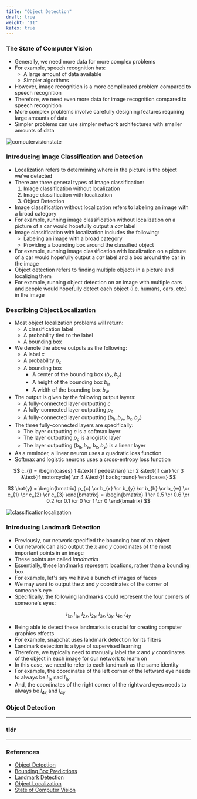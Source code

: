 ```yaml
---
title: "Object Detection"
draft: true
weight: "11"
katex: true
---
```


### The State of Computer Vision
- Generally, we need more data for more complex problems
- For example, speech recognition has:
	- A large amount of data available
	- Simpler algorithms
- However, image recognition is a more complicated problem compared to speech recognition
- Therefore, we need even more data for image recognition compared to speech recognition
- More complex problems involve carefully designing features requiring large amounts of data
- Simpler problems can use simpler network architectures with smaller amounts of data

![computervisionstate](/img/computer_vision.svg)

### Introducing Image Classification and Detection
- Localization refers to determining where in the picture is the object we've detected
- There are three general types of image classification:
	1. Image classification without localization
	2. Image classification with localization
	3. Object Detection
- Image classification without localization refers to labeling an image with a broad category
- For example, running image classification without localization on a picture of a car would hopefully output a *car* label
- Image classification with localization includes the following:
	- Labeling an image with a broad category
	- Providing a bounding box around the classified object
- For example, running image classification with localization on a picture of a car would hopefully output a *car* label and a box around the car in the image
- Object detection refers to finding multiple objects in a picture and localizing them
- For example, running object detection on an image with multiple cars and people would hopefully detect each object (i.e. humans, cars, etc.) in the image

### Describing Object Localization
- Most object localization problems will return:
	- A classification label
	- A probability tied to the label
	- A bounding box 
- We denote the above outputs as the following:
	- A label $c$
	- A probability $p_{c}$
	- A bounding box
		- A center of the bounding box $(b_{x}, b_{y})$
		- A height of the bounding box $b_{h}$
		- A width of the bounding box $b_{w}$
- The output is given by the following output layers:
	- A fully-connected layer outputting $c$
	- A fully-connected layer outputting $p_{c}$
	- A fully-connected layer outputting $(b_{h}, b_{w}, b_{x}, b_{y})$
- The three fully-connected layers are specifically:
	- The layer outputting $c$ is a softmax layer
	- The layer outputting $p_{c}$ is a logistic layer
	- The layer outputting $(b_{h}, b_{w}, b_{x}, b_{y})$ is a linear layer
- As a reminder, a linear neuron uses a quadratic loss function
- Softmax and logistic neurons uses a cross-entropy loss function

$$ c_{i} = \begin{cases} 1 &\text{if pedestrian} \cr 2 &\text{if car} \cr 3 &\text{if motorcycle} \cr 4 &\text{if background} \end{cases} $$

$$ \hat{y} = \begin{bmatrix} p_{c} \cr b_{x} \cr b_{y} \cr b_{h} \cr b_{w} \cr c_{1} \cr c_{2} \cr c_{3} \end{bmatrix} = \begin{bmatrix} 1 \cr 0.5 \cr 0.6 \cr 0.2 \cr 0.1 \cr 0 \cr 1 \cr 0 \end{bmatrix} $$

![classificationlocalization](/img/localization.svg)

### Introducing Landmark Detection
- Previously, our network specified the bounding box of an object
- Our network can also output the $x$ and $y$ coordinates of the most important points in an image
- These points are called *landmarks*
- Essentially, these landmarks represent locations, rather than a bounding box
- For example, let's say we have a bunch of images of faces
- We may want to output the $x$ and $y$ coordinates of the corner of someone's eye
- Specifically, the following landmarks could represent the four corners of someone's eyes:

$$ l_{1x}, l_{1y}, l_{2x}, l_{2y}, l_{3x}, l_{3y}, l_{4x}, l_{4y} $$

- Being able to detect these landmarks is crucial for creating computer graphics effects
- For example, snapchat uses landmark detection for its filters
- Landmark detection is a type of supervised learning
- Therefore, we typically need to manually label the $x$ and $y$ coordinates of the object in each image for our network to learn on
- In this case, we need to refer to each landmark as the same identity
- For example, the coordinates of the left corner of the leftward eye needs to always be $l_{1x}$ nad $l_{1y}$
- And, the coordinates of the right corner of the rightward eyes needs to always be $l_{4x}$ and $l_{4y}$

### Object Detection

---

### tldr

---

### References
- [Object Detection](https://www.youtube.com/watch?v=5e5pjeojznk&list=PLkDaE6sCZn6Gl29AoE31iwdVwSG-KnDzF&index=25)
- [Bounding Box Predictions](https://www.youtube.com/watch?v=gKreZOUi-O0)
- [Landmark Detection](https://www.youtube.com/watch?v=rRB9iymNy1w&list=PLkDaE6sCZn6Gl29AoE31iwdVwSG-KnDzF&index=24)
- [Object Localization](https://www.youtube.com/watch?v=GSwYGkTfOKk&list=PLkDaE6sCZn6Gl29AoE31iwdVwSG-KnDzF&index=23)
- [State of Computer Vision](https://www.youtube.com/watch?v=c3zw6KI6dLc&list=PLkDaE6sCZn6Gl29AoE31iwdVwSG-KnDzF&index=22)
